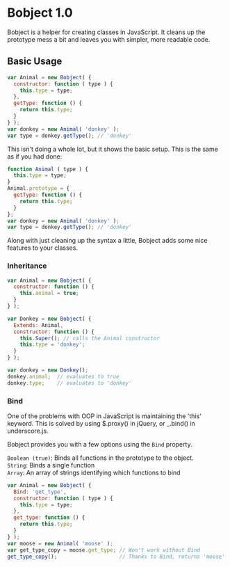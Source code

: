 # Bobject 1.0

Bobject is a helper for creating classes in JavaScript.  It cleans up the prototype mess a bit and leaves you with simpler, more readable code.

## Basic Usage

```javascript
var Animal = new Bobject( {
  constructor: function ( type ) {
    this.type = type;
  },
  getType: function () {
    return this.type;
  }
} );
var donkey = new Animal( 'donkey' );
var type = donkey.getType(); // 'donkey'
```

This isn't doing a whole lot, but it shows the basic setup.  This is the same as if you had done:

```javascript
function Animal ( type ) {
  this.type = type;
}
Animal.prototype = {
  getType: function () {
    return this.type;
  }
};
var donkey = new Animal( 'donkey' );
var type = donkey.getType(); // 'donkey'
```

Along with just cleaning up the syntax a little, Bobject adds some nice features to your classes.

### Inheritance

```javascript
var Animal = new Bobject( {
  constructor: function () {
    this.animal = true;
  }
} );

var Donkey = new Bobject( {
  Extends: Animal,
  constructor: function () {
    this.Super(); // calls the Animal constructor
    this.type = 'donkey';
  }
} );

var donkey = new Donkey();
donkey.animal;  // evaluates to true
donkey.type;    // evaluates to 'donkey'
```

### Bind

One of the problems with OOP in JavaScript is maintaining the 'this' keyword.  This is solved by using $.proxy() in jQuery, or _.bind() in underscore.js.

Bobject provides you with a few options using the ```Bind``` property.

```Boolean (true)```: Binds all functions in the prototype to the object.  
```String```: Binds a single function  
```Array```: An array of strings identifying which functions to bind

```javascript
var Animal = new Bobject( {
  Bind: 'get_type',
  constructor: function ( type ) {
    this.type = type;
  },
  get_type: function () {
    return this.type;
  }
} );
var moose = new Animal( 'moose' );
var get_type_copy = moose.get_type; // Won't work without Bind
get_type_copy();                    // Thanks to Bind, returns 'moose' as expected
```
